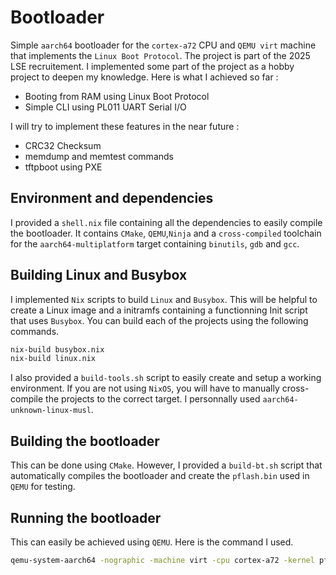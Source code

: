 # Bootloader

Simple `aarch64` bootloader for the `cortex-a72` CPU and `QEMU virt` machine that implements the `Linux Boot Protocol`. The project is part of the 2025 LSE recruitement. I implemented some part of the project as a hobby project to deepen my knowledge. Here is what I achieved so far :
- Booting from RAM using Linux Boot Protocol
- Simple CLI using PL011 UART Serial I/O

I will try to implement these features in the near future :
- CRC32 Checksum
- memdump and memtest commands
- tftpboot using PXE

## Environment and dependencies
I provided a `shell.nix` file containing all the dependencies to easily compile the bootloader. It contains `CMake`, `QEMU`,`Ninja` and a `cross-compiled` toolchain for the `aarch64-multiplatform` target containing `binutils`, `gdb` and `gcc`.

## Building Linux and Busybox

I implemented `Nix` scripts to build `Linux` and `Busybox`. This will be helpful to create a Linux image and a initramfs containing a functionning Init script that uses `Busybox`. You can build each of the projects using the following commands.
```sh
nix-build busybox.nix
nix-build linux.nix
```

I also provided a `build-tools.sh` script to easily create and setup a working environment. If you are not using `NixOS`, you will have to manually cross-compile the projects to the correct target. I personnally used `aarch64-unknown-linux-musl`.

## Building the bootloader

This can be done using `CMake`. However, I provided a `build-bt.sh` script that automatically compiles the bootloader and create
the `pflash.bin` used in `QEMU` for testing.

## Running the bootloader

This can easily be achieved using `QEMU`. Here is the command I used.
```sh
qemu-system-aarch64 -nographic -machine virt -cpu cortex-a72 -kernel pflash.bin -initrd initramfs.cpio.gz -serial mon:stdio -m 2G -smp 4
```
